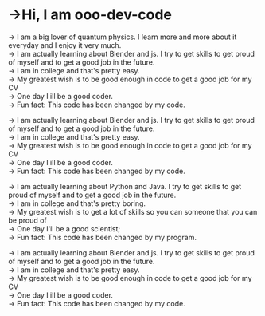 # ->Hi, I am ooo-dev-code                                                                                             
-> I am a big lover of quantum physics. I learn more and more about it everyday and I enjoy it very much.                                    
-> I am actually learning about Blender and js. I try to get skills to get proud of myself and to get a good job in the future.                                                      
-> I am in college and that's pretty easy.                                                         
-> My greatest wish is to be good enough in code to get a good job for my CV                                                                 
->  One day I ill be a good coder.                                                                                
-> Fun fact: This code has been changed by my code.                              

-> I am actually learning about Blender and js. I try to get skills to get proud of myself and to get a good job in the future.                                                      
-> I am in college and that's pretty easy.                                                         
-> My greatest wish is to be good enough in code to get a good job for my CV                                                                 
->  One day I ill be a good coder.                                                                                
-> Fun fact: This code has been changed by my code.                              

-> I am actually learning about Python and Java. I try to get skills to get proud of myself and to get a good job in the future.                                                      
-> I am in college and that's pretty boring.                                                         
-> My greatest wish is to get a lot of skills so you can someone that you can be proud of                                                                 
->  One day I'll be a good scientist;                                                                                
-> Fun fact: This code has been changed by my program.                              

-> I am actually learning about Blender and js. I try to get skills to get proud of myself and to get a good job in the future.                                                      
-> I am in college and that's pretty easy.                                                         
-> My greatest wish is to be good enough in code to get a good job for my CV                                                                 
->  One day I ill be a good coder.                                                                                
-> Fun fact: This code has been changed by my code.
